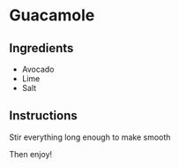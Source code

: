# Guacamole

## Ingredients
* Avocado
* Lime
* Salt

## Instructions
Stir everything long enough to make smooth

Then enjoy!
